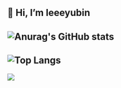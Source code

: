 👋 Hi, I’m leeeyubin
---
![Anurag's GitHub stats](https://github-readme-stats.vercel.app/api?username=leeeyubin&show_icons=true&theme=radical)
---
![Top Langs](https://github-readme-stats.vercel.app/api/top-langs/?username=leeeyubin&layout=compact&theme=radical)
---
<img src="https://img.shields.io/badge/JAVA-007396?style=for-the-badge&logo=java&logoColor=white">
